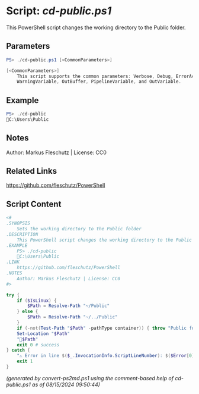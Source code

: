 Script: *cd-public.ps1*
========================

This PowerShell script changes the working directory to the Public folder.

Parameters
----------
```powershell
PS> ./cd-public.ps1 [<CommonParameters>]

[<CommonParameters>]
    This script supports the common parameters: Verbose, Debug, ErrorAction, ErrorVariable, WarningAction, 
    WarningVariable, OutBuffer, PipelineVariable, and OutVariable.
```

Example
-------
```powershell
PS> ./cd-public
📂C:\Users\Public

```

Notes
-----
Author: Markus Fleschutz | License: CC0

Related Links
-------------
https://github.com/fleschutz/PowerShell

Script Content
--------------
```powershell
<#
.SYNOPSIS
	Sets the working directory to the Public folder
.DESCRIPTION
	This PowerShell script changes the working directory to the Public folder.
.EXAMPLE
	PS> ./cd-public
	📂C:\Users\Public
.LINK
	https://github.com/fleschutz/PowerShell
.NOTES
	Author: Markus Fleschutz | License: CC0
#>

try {
	if ($IsLinux) {
		$Path = Resolve-Path "~/Public"
	} else {
		$Path = Resolve-Path "~/../Public"
	}
	if (-not(Test-Path "$Path" -pathType container)) { throw "Public folder at 📂$Path doesn't exist (yet)" }
	Set-Location "$Path"
	"📂$Path"
	exit 0 # success
} catch {
	"⚠️ Error in line $($_.InvocationInfo.ScriptLineNumber): $($Error[0])"
	exit 1
}
```

*(generated by convert-ps2md.ps1 using the comment-based help of cd-public.ps1 as of 08/15/2024 09:50:44)*
